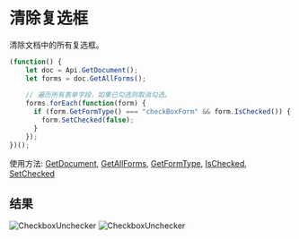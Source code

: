 # 清除复选框

清除文档中的所有复选框。

```ts
(function() {
    let doc = Api.GetDocument();
    let forms = doc.GetAllForms();
  
    // 遍历所有表单字段，如果已勾选则取消勾选。
    forms.forEach(function(form) {
      if (form.GetFormType() === "checkBoxForm" && form.IsChecked()) {
        form.SetChecked(false);
      }
    });
})();
```

使用方法: [GetDocument](../../../../office-api/usage-api/text-document-api/Api/Methods/GetDocument.md), [GetAllForms](../../../../office-api/usage-api/form-api/ApiDocument/Methods/GetAllForms.md), [GetFormType](../../../../office-api/usage-api/form-api/ApiCheckBoxForm/Methods/GetFormType.md), [IsChecked](../../../../office-api/usage-api/form-api/ApiCheckBoxForm/Methods/IsChecked.md), [SetChecked](../../../../office-api/usage-api/form-api/ApiCheckBoxForm/Methods/SetChecked.md)

## 结果

![CheckboxUnchecker](/assets/images/plugins/clear-checkboxes.png#gh-light-mode-only)
![CheckboxUnchecker](/assets/images/plugins/clear-checkboxes.dark.png#gh-dark-mode-only)
